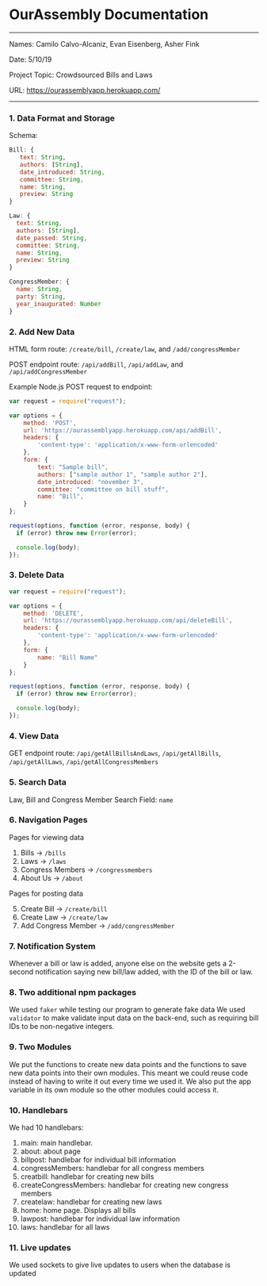 
# OurAssembly Documentation

---

Names: Camilo Calvo-Alcaniz, Evan Eisenberg, Asher Fink

Date: 5/10/19

Project Topic: Crowdsourced Bills and Laws

URL: https://ourassemblyapp.herokuapp.com/

---

### 1. Data Format and Storage

Schema:
```javascript
Bill: {
   text: String,
   authors: [String],
   date_introduced: String,
   committee: String,
   name: String,
   preview: String
}

Law: {
  text: String,
  authors: [String],
  date_passed: String,
  committee: String,
  name: String,
  preview: String
}

CongressMember: {
  name: String,
  party: String,
  year_inaugurated: Number
}
```

### 2. Add New Data

HTML form route: `/create/bill`, `/create/law`, and `/add/congressMember`

POST endpoint route: `/api/addBill`, `/api/addLaw`, and `/api/addCongressMember`

Example Node.js POST request to endpoint:
```javascript
var request = require("request");

var options = {
    method: 'POST',
    url: 'https://ourassemblyapp.herokuapp.com/api/addBill',
    headers: {
        'content-type': 'application/x-www-form-urlencoded'
    },
    form: {
        text: "Sample bill",
        authors: ["sample author 1", "sample author 2"],
        date_introduced: "november 3",
        committee: "committee on bill stuff",
        name: "Bill",
    }
};

request(options, function (error, response, body) {
  if (error) throw new Error(error);

  console.log(body);
});
```

### 3. Delete Data
```javascript
var request = require("request");

var options = {
    method: 'DELETE',
    url: 'https://ourassemblyapp.herokuapp.com/api/deleteBill',
    headers: {
        'content-type': 'application/x-www-form-urlencoded'
    },
    form: {
        name: "Bill Name"
    }
};

request(options, function (error, response, body) {
  if (error) throw new Error(error);

  console.log(body);
});
```

### 4. View Data

GET endpoint route: `/api/getAllBillsAndLaws`, `/api/getAllBills`, `/api/getAllLaws`, `/api/getAllCongressMembers`

### 5. Search Data

Law, Bill and Congress Member Search Field: `name`


### 6. Navigation Pages

Pages for viewing data
1. Bills -> `/bills`
2. Laws -> `/laws`
3. Congress Members -> `/congressmembers`
4. About Us -> `/about`

Pages for posting data

5. Create Bill -> `/create/bill`
6. Create Law -> `/create/law`
7. Add Congress Member -> `/add/congressMember`

### 7. Notification System
Whenever a bill or law is added, anyone else on the website gets a 2-second
notification saying new bill/law added, with the ID of the bill or law.

### 8. Two additional npm packages
We used `faker` while testing our program to generate fake data
We used `validator` to make validate input data on the back-end, such as requiring
bill IDs to be non-negative integers.

### 9. Two Modules
We put the functions to create new data points and the functions to save new data points into their own modules. This meant we could reuse code instead of having to write it out every time we used it. We also put the app variable in its own module so the other modules could access it.

### 10. Handlebars
We had 10 handlebars:
1. main: main handlebar.
2. about: about page
3. billpost: handlebar for individual bill information
4. congressMembers: handlebar for all congress members
5. creatbill: handlebar for creating new bills
6. createCongressMembers: handlebar for creating new congress members
7. createlaw: handlebar for creating new laws
8. home: home page. Displays all bills
9. lawpost: handlebar for individual law information
10. laws: handlebar for all laws

### 11. Live updates
We used sockets to give live updates to users when the database is updated
